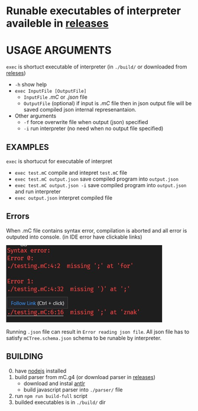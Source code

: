 
# Runable executables of interpreter availeble in [releases](https://github.com/TheRWe/PRKL/releases)

# USAGE ARGUMENTS
`exec` is shortuct executable of interpreter (in `./build/` or downloaded from [releses](https://github.com/TheRWe/PRKL/releases))

 - `-h` show help
 - `exec InputFile [OutputFile]`
   - `InputFile` *.mC* or *.json* file
   - `OutputFile` (optional) if input is *.mC* file then in json output file will be saved compiled json internal represenantaion.
 - Other arguments 
    - `-f` force overwrite file when output (json) specified
    - `-i` run interpreter (no need when no output file specified)

## EXAMPLES
`exec` is shortucut for executable of interpret 
 - `exec test.mC` compile and intepret `test.mC` file
 - `exec test.mC output.json` save compiled program into `output.json`
 - `exec test.mC output.json -i` save compiled program into `output.json` and run interpreter
 - `exec output.json` interpret compiled file

## Errors

When .mC file contains syntax error, compilation is aborted and all error is outputed into console. (in IDE error have clickable links)

![](./images/Compilation_error.jpg)

Running `.json` file can result in `Error reading json file`. All json file has to satisfy `mCTree.schema.json` schema to be runable by interpreter.


## BUILDING
 0) have [nodejs](https://nodejs.org/) installed 
 0) build parser from mC.g4 (or download parser in [releases](https://github.com/TheRWe/PRKL/releases))
    - download and instal [antlr](https://www.antlr.org/)
    - build javascript parser into `./parser/` file
 0) run `npm run build-full` script
 0) builded executables is in `./build/` dir


